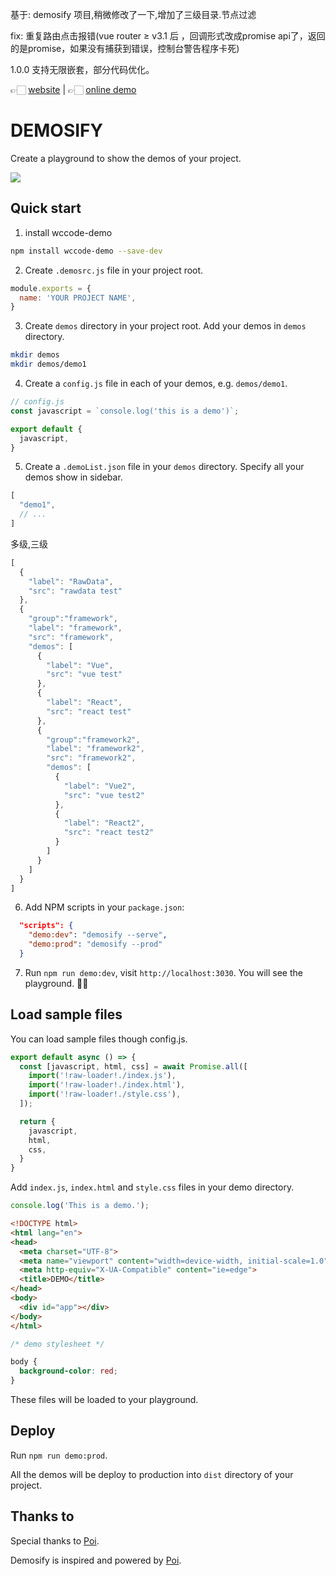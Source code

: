基于: demosify 项目,稍微修改了一下,增加了三级目录.节点过滤

fix: 重复路由点击报错(vue router ≥ v3.1 后 ，回调形式改成promise api了，返回的是promise，如果没有捕获到错误，控制台警告程序卡死)

1.0.0 支持无限嵌套，部分代码优化。



👉🏻 [website](https://www.demosify.com) | 👉🏻 [online demo](https://demosify.github.io/demosify-demo/)

# DEMOSIFY

Create a playground to show the demos of your project.

![](docs/banner-s.jpg)

## Quick start

1. install wccode-demo

```bash
npm install wccode-demo --save-dev
```

2. Create `.demosrc.js` file in your project root.

```js
module.exports = {
  name: 'YOUR PROJECT NAME',
}
```

3. Create `demos` directory in your project root. Add your demos in `demos` directory.

```bash
mkdir demos
mkdir demos/demo1
```

4. Create a `config.js` file in each of your demos, e.g. `demos/demo1`.

```js
// config.js
const javascript = `console.log('this is a demo')`;

export default {
  javascript,
}
```

5. Create a `.demoList.json` file in your `demos` directory. Specify all your demos show in sidebar.

```js
[
  "demo1",
  // ...
]
```
 多级,三级
```js
[
  {
    "label": "RawData",
    "src": "rawdata test"
  },
  {
    "group":"framework",
    "label": "framework",
    "src": "framework",
    "demos": [
      {
        "label": "Vue",
        "src": "vue test"
      },
      {
        "label": "React",
        "src": "react test"
      },
      {
        "group":"framework2",
        "label": "framework2",
        "src": "framework2",
        "demos": [
          {
            "label": "Vue2",
            "src": "vue test2"
          },
          {
            "label": "React2",
            "src": "react test2"
          }
        ]
      }
    ]
  }
]
```

6. Add NPM scripts in your `package.json`:

```json
  "scripts": {
    "demo:dev": "demosify --serve",
    "demo:prod": "demosify --prod"
  }
```

7. Run `npm run demo:dev`, visit `http://localhost:3030`. You will see the playground. ✌🏻

## Load sample files

You can load sample files though config.js.

```js
export default async () => {
  const [javascript, html, css] = await Promise.all([
    import('!raw-loader!./index.js'),
    import('!raw-loader!./index.html'),
    import('!raw-loader!./style.css'),
  ]);

  return {
    javascript,
    html,
    css,
  }
}
```

Add `index.js`, `index.html` and `style.css` files in your demo directory.

```js
console.log('This is a demo.');
```

```html
<!DOCTYPE html>
<html lang="en">
<head>
  <meta charset="UTF-8">
  <meta name="viewport" content="width=device-width, initial-scale=1.0">
  <meta http-equiv="X-UA-Compatible" content="ie=edge">
  <title>DEMO</title>
</head>
<body>
  <div id="app"></div>
</body>
</html>
```

```css
/* demo stylesheet */

body {
  background-color: red;
}
```

These files will be loaded to your playground.

## Deploy

Run `npm run demo:prod`.

All the demos will be deploy to production into `dist` directory of your project.

## Thanks to

Special thanks to [Poi](https://github.com/egoist/poi).

Demosify is inspired and powered by [Poi](https://poi.js.org/).
